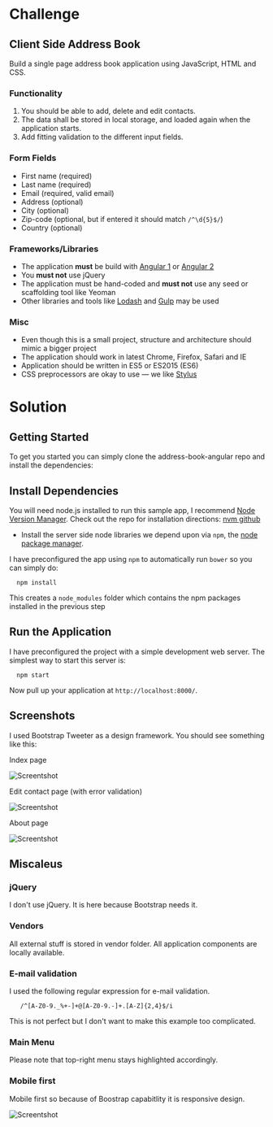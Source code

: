 # Challenge

## Client Side Address Book
Build a single page address book application using JavaScript, HTML and CSS.

### Functionality
1. You should be able to add, delete and edit contacts.
2. The data shall be stored in local storage, and loaded again when the application starts.
3. Add fitting validation to the different input fields.

### Form Fields
* First name (required)
* Last name (required)
* Email (required, valid email)
* Address (optional)
* City (optional)
* Zip-code (optional, but if entered it should match `/^\d{5}$/`)
* Country (optional)

### Frameworks/Libraries
* The application **must** be build with [Angular 1](https://angularjs.org/) or [Angular 2](https://angular.io/) 
* You **must not** use jQuery
* The application must be hand-coded and **must not** use any seed or scaffolding tool like Yeoman
* Other libraries and tools like [Lodash](https://lodash.com/) and [Gulp](http://gulpjs.com/) may be used

### Misc
* Even though this is a small project, structure and architecture should mimic a bigger project
* The application should work in latest Chrome, Firefox, Safari and IE
* Application should be written in ES5 or ES2015 (ES6)
* CSS preprocessors are okay to use — we like [Stylus](https://learnboost.github.io/stylus/)

# Solution

## Getting Started

To get you started you can simply clone the address-book-angular repo and install the dependencies:

## Install Dependencies

You will need node.js installed to run this sample app, I recommend [Node Version Manager](https://github.com/creationix/nvm). Check out the repo for installation directions: [nvm github](https://github.com/creationix/nvm)

* Install the server side node libraries we depend upon via ```npm```, the [node package manager](https://www.npmjs.org/).

I have preconfigured the app using ```npm``` to automatically run ```bower``` so you can simply do:

```
  npm install
```

This creates a ```node_modules``` folder which contains the npm packages installed in the previous step

## Run the Application

I have preconfigured the project with a simple development web server. The simplest way to start this server is:

```
  npm start
```

Now pull up your application at ```http://localhost:8000/```.

## Screenshots

I used Bootstrap Tweeter as a design framework. You should see something like this:

Index page

![Screentshot](https://github.com/szymon33/address-book-angular/blob/master/doc/index.png)

Edit contact page (with error validation)

![Screentshot](https://github.com/szymon33/address-book-angular/blob/master/doc/form.png)

About page

![Screentshot](https://github.com/szymon33/address-book-angular/blob/master/doc/about.png)

## Miscaleus

### jQuery

I don't use jQuery. It is here because Bootstrap needs it.

### Vendors

All external stuff is stored in vendor folder. All application components are locally available.

### E-mail validation

I used the following regular expression for e-mail validation.

```
   /^[A-Z0-9._%+-]+@[A-Z0-9.-]+.[A-Z]{2,4}$/i
```

This is not perfect but I don't want to make this example too complicated.

### Main Menu

Please note that top-right menu stays highlighted accordingly.

### Mobile first

Mobile first so because of Boostrap capabitlity it is responsive design.

![Screentshot](doc/responsive.png)
